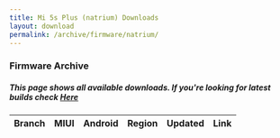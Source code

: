 ```yaml
---
title: Mi 5s Plus (natrium) Downloads
layout: download
permalink: /archive/firmware/natrium/
---
```


### Firmware Archive
##### This page shows all available downloads. If you're looking for latest builds check [Here](/firmware/natrium/)


<div class="table-responsive-md">
<table id="firmware" class="compact table table-striped table-hover table-sm">
    <thead class="thead-dark">
        <tr>
            <th>Branch</th>
            <th>MIUI</th>
            <th>Android</th>
            <th>Region</th>
            <th>Updated</th>
            <th>Link</th>
        </tr>
    </thead>
    <script>loadFirmwareDownloads('natrium', 'full')</script>
</table>
</div>
